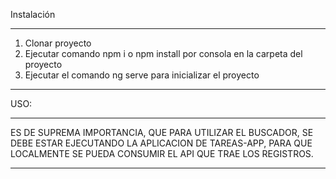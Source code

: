 Instalación
******
1. Clonar proyecto
2. Ejecutar comando npm i o npm install por consola en la carpeta del proyecto
3. Ejecutar el comando ng serve para inicializar el proyecto
******
USO:
***********************
ES DE SUPREMA IMPORTANCIA, QUE PARA UTILIZAR EL BUSCADOR, SE DEBE ESTAR
EJECUTANDO LA APLICACION DE TAREAS-APP, PARA QUE LOCALMENTE SE PUEDA CONSUMIR
EL API QUE TRAE LOS REGISTROS.
***********************
